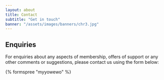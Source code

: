 ```yaml
---
layout: about
title: Contact
subtitle: "Get in touch"
banner: "/assets/images/banners/chr3.jpg"
---
```


## Enquiries

For enquiries about any aspects of membership, offers of support or any other comments or suggestions, please contact us using the form below:

{% formspree "myyowewo" %}

